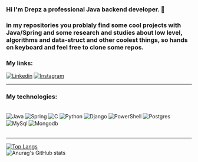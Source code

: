 ### Hi I'm Drepz a professional Java backend developer. 🐧
### in my repositories you problaly find some cool projects with Java/Spring and some research and studies about low level, algorithms and data-struct and other coolest things, so hands on keyboard and feel free to clone some repos.

### My links:
[![Linkedin](https://img.shields.io/badge/LinkedIn-0077B5?style=for-the-badge&logo=linkedin&logoColor=white
)](https://img.shields.io/badge/LinkedIn-0077B5?style=for-the-badge&logo=linkedin&logoColor=white
)
[![Instagram](https://img.shields.io/badge/Instagram-E4405F?style=for-the-badge&logo=instagram&logoColor=white)](https://www.instagram.com/drepz.jar/profilecard/?igsh=b2dlZHFyZjQxMmRj)

<hr/>

### My technologies:

<div style="display: inline_block"><br/>
<img align="center" alt="Java" src="https://img.shields.io/badge/Java-ED8B00?style=for-the-badge&logo=openjdk&logoColor=white"/>
<img align="center" alt="Spring" src="https://img.shields.io/badge/Spring-6DB33F?style=for-the-badge&logo=spring&logoColor=white"/>
<img align="center" alt="C" src="https://img.shields.io/badge/C-00599C?style=for-the-badge&logo=c&logoColor=white"/>
<img align="center" alt="Python" src="https://img.shields.io/badge/Python-14354C?style=for-the-badge&logo=python&logoColor=white"/>
<img align="center" alt="Django" src="https://img.shields.io/badge/Django-092E20?style=for-the-badge&logo=django&logoColor=white"/>
<img align="center" alt="PowerShell" src="https://img.shields.io/badge/Powershell-2CA5E0?style=for-the-badge&logo=powershell&logoColor=white"/>
<img align="center" alt="Postgres" src="https://img.shields.io/badge/PostgreSQL-316192?style=for-the-badge&logo=postgresql&logoColor=white"/>
<img align="center" alt="MySql" src="https://img.shields.io/badge/MySQL-005C84?style=for-the-badge&logo=mysql&logoColor=white"/>
<img align="center" alt="Mongodb" src="https://img.shields.io/badge/MongoDB-4EA94B?style=for-the-badge&logo=mongodb&logoColor=white"/>
</div><br/>

<hr/>

[![Top Langs](https://github-readme-stats.vercel.app/api/top-langs/?username=Drepzin)](https://github.com/anuraghazra/github-readme-stats)
<br/>
![Anurag's GitHub stats](https://github-readme-stats.vercel.app/api?username=Drepzin&show_icons=true&theme=merko)
